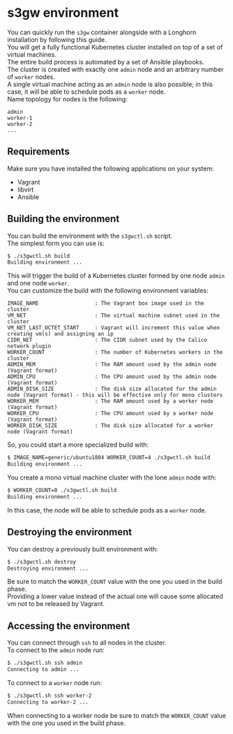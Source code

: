 # s3gw environment

You can quickly run the `s3gw` container alongside with a Longhorn installation
by following this guide.  
You will get a fully functional Kubernetes cluster installed on top of a set of virtual
machines.  
The entire build process is automated by a set of Ansible playbooks.  
The cluster is created with exactly one `admin` node and 
an arbitrary number of `worker` nodes.  
A single virtual machine acting as an `admin` node is also possible; in this case, it
will be able to schedule pods as a `worker` node.  
Name topology for nodes is the following:

```text
admin
worker-1
worker-2
...
```

## Requirements

Make sure you have installed the following applications on your system:

- Vagrant
- libvirt
- Ansible

## Building the environment

You can build the environment with the `s3gwctl.sh` script.  
The simplest form you can use is:  

```bash
$ ./s3gwctl.sh build
Building environment ...
```

This will trigger the build of a Kubernetes cluster formed by one node `admin`
and one node `worker`.  
You can customize the build with the following environment variables:

```text
IMAGE_NAME                  : The Vagrant box image used in the cluster
VM_NET                      : The virtual machine subnet used in the cluster
VM_NET_LAST_OCTET_START     : Vagrant will increment this value when creating vm(s) and assigning an ip
CIDR_NET                    : The CIDR subnet used by the Calico network plugin
WORKER_COUNT                : The number of Kubernetes workers in the cluster
ADMIN_MEM                   : The RAM amount used by the admin node (Vagrant format)
ADMIN_CPU                   : The CPU amount used by the admin node (Vagrant format)
ADMIN_DISK_SIZE             : The disk size allocated for the admin node (Vagrant format) - this will be effective only for mono clusters
WORKER_MEM                  : The RAM amount used by a worker node (Vagrant format)
WORKER_CPU                  : The CPU amount used by a worker node (Vagrant format)
WORKER_DISK_SIZE            : The disk size allocated for a worker node (Vagrant format)
```

So, you could start a more specialized build with:

```bash
$ IMAGE_NAME=generic/ubuntu1804 WORKER_COUNT=4 ./s3gwctl.sh build
Building environment ...
```

You create a mono virtual machine cluster with the lone `admin` node with:

```bash
$ WORKER_COUNT=0 ./s3gwctl.sh build
Building environment ...
```

In this case, the node will be able to schedule pods as a `worker` node.  

## Destroying the environment

You can destroy a previously built environment with:

```bash
$ ./s3gwctl.sh destroy
Destroying environment ...
```

Be sure to match the `WORKER_COUNT` value with the one you used in the build phase.  
Providing a lower value instead of the actual one will cause some allocated vm not
to be released by Vagrant.

## Accessing the environment

You can connect through `ssh` to all nodes in the cluster.  
To connect to the `admin` node run:

```bash
$ ./s3gwctl.sh ssh admin
Connecting to admin ...
```

To connect to a `worker` node run:

```bash
$ ./s3gwctl.sh ssh worker-2
Connecting to worker-2 ...
```

When connecting to a worker node be sure to match the `WORKER_COUNT` value with the one you used in the build phase.

